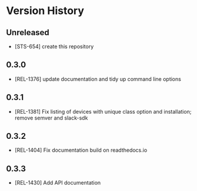 # Version History

## Unreleased

* [STS-654] create this repository

## 0.3.0

* [REL-1376] update documentation and tidy up command line options

## 0.3.1

* [REL-1381] Fix listing of devices with unique class option and installation; remove semver and slack-sdk

## 0.3.2

* [REL-1404] Fix documentation build on readthedocs.io

## 0.3.3

* [REL-1430] Add API documentation

